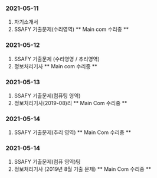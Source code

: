 ### 2021-05-11
1. 자기소개서
2. SSAFY 기출문제(수리영역)
    ** Main com 수리중 **

### 2021-05-12
1. SSAFY 기출문제 (수리영영 / 추리영역)
2. 정보처리기사
    ** Main com 수리중 **

### 2021-05-13
1. SSAFY 기출문제(컴퓨팅 영역)
2. 정보처리기사(2019-08)리
    ** Main  Com 수리중 **

### 2021-05-14
1. SSAFY 기출문제(추리 영역)
    ** Main  Com 수리중 **

### 2021-05-14
1. SSAFY 기출문제(컴퓨 영역)팅
2. 정보처리기사 (2019년 8월 기출 문제)
    ** Main  Com 수리중 **
